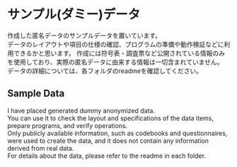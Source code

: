 # サンプル(ダミー)データ
作成した匿名データのサンプルデータを置いています。  
データのレイアウトや項目の仕様の確認、プログラムの準備や動作検証などに利用できるかと思います。
作成には符号表・調査票など公開されている情報のみを使用しており、実際の匿名データに由来する情報は一切含まれていません。
データの詳細については、各フォルダのreadmeを確認してください。

## Sample Data
I have placed generated dummy anonymized data.  
You can use it to check the layout and specifications of the data items, prepare programs, and verify operations.  
Only publicly available information, such as codebooks and questionnaires, were used to create the data, and it does not contain any information derived from real data.  
For details about the data, please refer to the readme in each folder.